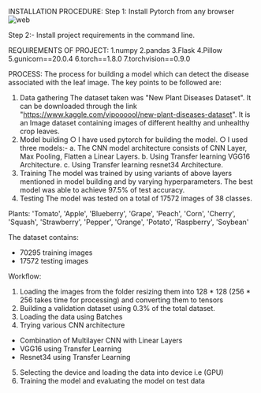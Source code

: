 INSTALLATION PROCEDURE:
Step 1: Install Pytorch from any browser
![web](https://user-images.githubusercontent.com/91653071/213634923-85471524-0b85-4454-8c10-36a2959e38da.gif)

Step 2:- Install project requirements in the command line.

REQUIREMENTS OF PROJECT:
1.numpy
2.pandas
3.Flask
4.Pillow
5.gunicorn==20.0.4
6.torch==1.8.0
7.torchvision==0.9.0

PROCESS:
The process for building a model which can detect the disease associated with the leaf image. The key points to be followed are:
1.	Data gathering
The dataset taken was "New Plant Diseases Dataset". It can be downloaded through the link "https://www.kaggle.com/vipoooool/new-plant-diseases-dataset". It is an Image dataset containing images of different healthy and unhealthy crop leaves.
2.	Model building
○	I have used pytorch for building the model.
○	I used three models:-
a.	The CNN model architecture consists of CNN Layer, Max Pooling, Flatten a Linear Layers.
b.	Using Transfer learning VGG16 Architecture.
c.	Using Transfer learning resnet34 Architecture.
3.	Training
The model was trained by using variants of above layers mentioned in model building and by varying hyperparameters. The best model was able to achieve 97.5% of test accuracy.
4.	Testing
The model was tested on a total of 17572 images of 38 classes.


 Plants: 'Tomato',  'Apple',  'Blueberry',  'Grape', 'Peach', 'Corn', 'Cherry', 'Squash', 'Strawberry', 'Pepper', 'Orange', 'Potato', 'Raspberry', 'Soybean'

The dataset contains:
* 70295 training images
* 17572 testing images

Workflow:
1. Loading the images from the folder resizing them into 128 * 128 (256 * 256 takes time for processing) and converting them to tensors 
2. Building a validation dataset using 0.3% of the total dataset.
3. Loading the data using Batches
4. Trying various CNN architecture
  * Combination of Multilayer CNN with Linear Layers
  * VGG16 using Transfer Learning
  * Resnet34 using Transfer Learning
5. Selecting the device and loading the data into device i.e (GPU) 
6. Training the model and evaluating the model on test data
